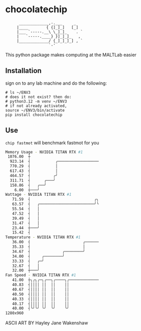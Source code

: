 # chocolatechip

```
      _____________,-.___     _
     |____        { {]_]_]   [_]
     |___ `-----.__\ \_]_]_    . `
     |   `-----.____} }]_]_]_   ,
     |_____________/ {_]_]_]_] , `
                   `-'
```

This python package makes computing at the MALTLab easier

## Installation

sign on to any lab machine and do the following:

```
# ls ~/ENV3
# does it not exist? then do:
# python3.12 -m venv ~/ENV3
# if not already activated,
source ~/ENV3/bin/activate
pip install chocolatechip
```

## Use

`chip fastmot` will benchmark fastmot for you

```bash
Memory Usage - NVIDIA TITAN RTX #1
 1076.00  ┼
  923.14  ┤           ╭──────────────────
  770.29  ┤           │
  617.43  ┤           │
  464.57  ┤          ╭╯
  311.71  ┤      ╭───╯
  158.86  ┤   ╭──╯
    6.00  ┼───╯
Wattage - NVIDIA TITAN RTX #1
   71.59  ┤                            ╭╮
   63.57  ┤   ╭────────────────────────╯╰
   55.54  ┤   │
   47.52  ┤   │
   39.49  ┤   │
   31.47  ┤   │
   23.44  ┼───╯
   15.42  ┤
Temperature - NVIDIA TITAN RTX #1
   36.00  ┤                       ╭──────
   35.33  ┤                       │
   34.67  ┤              ╭────────╯
   34.00  ┤     ╭────────╯
   33.33  ┤   ╭─╯
   32.67  ┤   │
   32.00  ┼───╯
Fan Speed - NVIDIA TITAN RTX #1
   41.00  ┼╮╭╮╭─╮╭──╮╭────╮╭─────────────
   40.83  ┤││││ ││  ││    ││
   40.67  ┤││││ ││  ││    ││
   40.50  ┤││││ ││  ││    ││
   40.33  ┤││││ ││  ││    ││
   40.17  ┤││││ ││  ││    ││
   40.00  ┤╰╯╰╯ ╰╯  ╰╯    ╰╯
1280x960
```

ASCII ART BY Hayley Jane Wakenshaw

